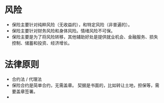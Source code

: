 # 风险
- 保险主要针对纯粹风险（无收益的），和特定风险（非普遍的）。
- 保险主要针对财务风险和身体风险。情绪风险不可保。
- 保险主要是为了将风险转移，其他辅助好处是提供就业机会、金融服务、损失控制、储蓄和投资、经济增长。
# 法律原则
- 合约法 / 代理法
- 保险合约是简单合约，无需盖章。  契据是书面的，比如转让土地，担保等，需要盖章签署。
- 